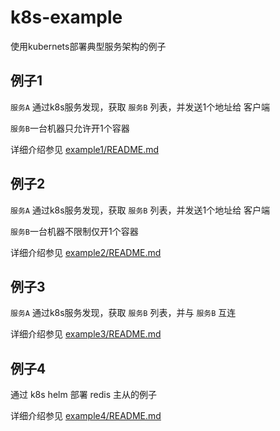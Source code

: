 # k8s-example
使用kubernets部署典型服务架构的例子

## 例子1

`服务A` 通过k8s服务发现，获取 `服务B` 列表，并发送1个地址给 客户端

`服务B`一台机器只允许开1个容器

详细介绍参见 [example1/README.md](example1/README.md)


## 例子2

`服务A` 通过k8s服务发现，获取 `服务B` 列表，并发送1个地址给 客户端  

`服务B`一台机器不限制仅开1个容器

详细介绍参见 [example2/README.md](example2/README.md)


## 例子3

`服务A` 通过k8s服务发现，获取 `服务B` 列表，并与 `服务B` 互连

详细介绍参见 [example3/README.md](example3/README.md)


## 例子4

通过 k8s helm 部署 redis 主从的例子

详细介绍参见 [example4/README.md](example4/README.md)
